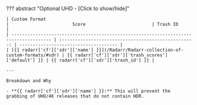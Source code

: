 ??? abstract "Optional UHD - [Click to show/hide]"

    | Custom Format                                                                         |                        Score                         | Trash ID                              |
    | ------------------------------------------------------------------------------------- | :--------------------------------------------------: | ------------------------------------- |
    | [{{ radarr['cf']['sdr']['name'] }}](/Radarr/Radarr-collection-of-custom-formats/#sdr) | {{ radarr['cf']['sdr']['trash_scores']['default'] }} | {{ radarr['cf']['sdr']['trash_id'] }} |

    ---

    Breakdown and Why

    - **{{ radarr['cf']['sdr']['name'] }}:** This will prevent the grabbing of UHD/4K releases that do not contain HDR.
